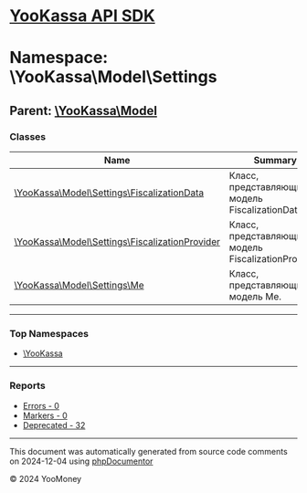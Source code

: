 # [YooKassa API SDK](../home.md)

# Namespace: \YooKassa\Model\Settings

## Parent: [\YooKassa\Model](../namespaces/yookassa-model.md)

### Classes

| Name | Summary |
| ---- | ------- |
| [\YooKassa\Model\Settings\FiscalizationData](../classes/YooKassa-Model-Settings-FiscalizationData.md) | Класс, представляющий модель FiscalizationData. |
| [\YooKassa\Model\Settings\FiscalizationProvider](../classes/YooKassa-Model-Settings-FiscalizationProvider.md) | Класс, представляющий модель FiscalizationProvider. |
| [\YooKassa\Model\Settings\Me](../classes/YooKassa-Model-Settings-Me.md) | Класс, представляющий модель Me. |

---

### Top Namespaces

* [\YooKassa](../namespaces/yookassa.md)

---

### Reports
* [Errors - 0](../reports/errors.md)
* [Markers - 0](../reports/markers.md)
* [Deprecated - 32](../reports/deprecated.md)

---

This document was automatically generated from source code comments on 2024-12-04 using [phpDocumentor](http://www.phpdoc.org/)

&copy; 2024 YooMoney
